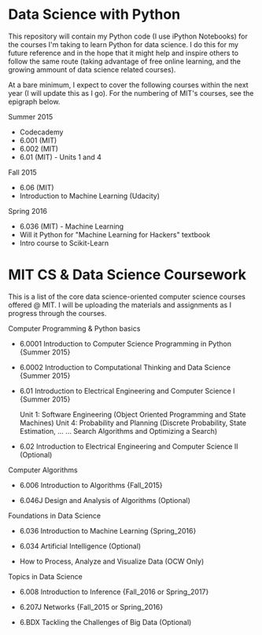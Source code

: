 # Data Science with Python

This repository will contain my Python code (I use iPython Notebooks) for the courses I'm taking to learn Python for data science. I do this for my future reference and in the hope that it might help and inspire others to follow the same route (taking advantage of free online learning, and the growing ammount of data science related courses).

At a bare minimum, I expect to cover the following courses within the next year (I will update this as I go). For the numbering of MIT's courses, see the epigraph below.

Summer 2015

* Codecademy
* 6.001 (MIT)
* 6.002 (MIT)
* 6.01 (MIT) - Units 1 and 4

Fall 2015

* 6.06 (MIT)
* Introduction to Machine Learning (Udacity)

Spring 2016

* 6.036 (MIT) - Machine Learning
* Will it Python for "Machine Learning for Hackers" textbook
* Intro course to Scikit-Learn



# MIT CS & Data Science Coursework

This is a list of the core data science-oriented computer science courses offered @ MIT.
I will be uploading the materials and assignments as I progress through the courses.

Computer Programming & Python basics 

  * 6.0001 Introduction to Computer Science Programming in Python {Summer 2015}
  
  * 6.0002 Introduction to Computational Thinking and Data Science {Summer 2015}
  
  * 6.01 Introduction to Electrical Engineering and Computer Science I {Summer 2015}
  
    Unit 1: Software Engineering (Object Oriented Programming and State Machines)
    Unit 4: Probability and Planning (Discrete Probability, State Estimation, ...
                                ... Search Algorithms and Optimizing a Search) 
      
 * 6.02 Introduction to Electrical Engineering and Computer Science II (Optional)

Computer Algorithms 

  * 6.006 Introduction to Algorithms {Fall_2015}
  
  * 6.046J Design and Analysis of Algorithms (Optional)

Foundations in Data Science

  * 6.036 Introduction to Machine Learning {Spring_2016}
  
  * 6.034 Artificial Intelligence (Optional)
  
 *  How to Process, Analyze and Visualize Data (OCW Only)
  
Topics in Data Science

  * 6.008 Introduction to Inference {Fall_2016 or Spring_2017}
  
  * 6.207J Networks {Fall_2015 or Spring_2016}
  
  * 6.BDX Tackling the Challenges of Big Data (Optional)
